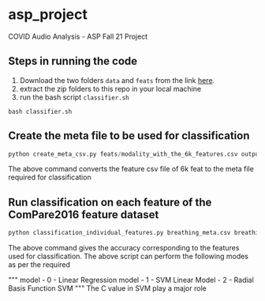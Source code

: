 # asp_project
COVID Audio Analysis - ASP Fall 21 Project

## Steps in running the code
1. Download the two folders `data` and `feats` from the link [here](https://livejohnshopkins-my.sharepoint.com/:f:/g/personal/rkumar44_jh_edu/Ek-JFg1syhBBto8XN5dG6N4BGQCiJ2Up2grXEUNx_o4cHg?e=wv1IPB).
2. extract the zip folders to this repo in your local machine
3. run the bash script `classifier.sh`
  ``` 
  bash classifier.sh
  ```

## Create the meta file to be used for classification

```python
python create_meta_csv.py feats/modality_with_the_6k_features.csv output_meta.csv
```

The above command converts the feature csv file of 6k feat to the meta file required for classification




## Run classification on each feature of the ComPare2016 feature dataset

```python
python classification_individual_features.py breathing_meta.csv breathing_individual_features_classification_LR 0
```

The above command gives the accuracy corresponding to the features used for classification.
The above script can perform the following modes as per the required

"""
model - 0 - Linear Regression
model - 1 - SVM Linear
Model - 2 - Radial Basis Function SVM
"""
The C value in SVM play a major role
